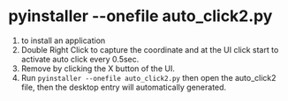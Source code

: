 # pyinstaller --onefile auto_click2.py
 1. to install an application
 2. Double Right Click to capture the coordinate and at the UI click start to activate auto click every 0.5sec. 
 3. Remove by clicking the X button of the UI.
 4. Run `pyinstaller --onefile auto_click2.py` then open the auto_click2 file, then the desktop entry will automatically generated.